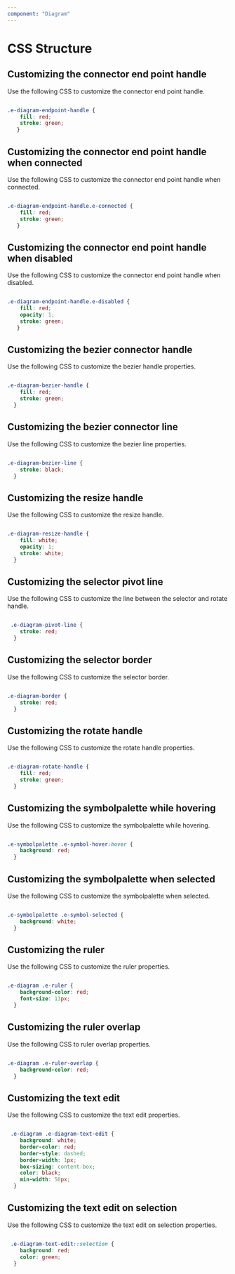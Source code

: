```yaml
---
component: "Diagram"
---
```


# CSS Structure

## Customizing the connector end point handle

Use the following CSS to customize the connector end point handle.

```scss

.e-diagram-endpoint-handle {
    fill: red;
    stroke: green;
   }

```

## Customizing the connector end point handle when connected

Use the following CSS to customize the connector end point handle when connected.

```scss

.e-diagram-endpoint-handle.e-connected {
    fill: red;
    stroke: green;
   }

```

## Customizing the connector end point handle when disabled

Use the following CSS to customize the connector end point handle when disabled.

```scss

.e-diagram-endpoint-handle.e-disabled {
    fill: red;
    opacity: 1;
    stroke: green;
   }

```

## Customizing the bezier connector handle

Use the following CSS to customize the bezier handle properties.

```scss

.e-diagram-bezier-handle {
    fill: red;
    stroke: green;
  }

```

## Customizing the bezier connector line

Use the following CSS to customize the bezier line properties.

```scss

.e-diagram-bezier-line {
    stroke: black;
  }

```

## Customizing the resize handle

Use the following CSS to customize the resize handle.

```scss

.e-diagram-resize-handle {
    fill: white;
    opacity: 1;
    stroke: white;
  }
```

## Customizing the selector pivot line

Use the following CSS to customize the line between the selector and rotate handle.

```scss

 .e-diagram-pivot-line {
    stroke: red;
  }

```

## Customizing the selector border

Use the following CSS to customize the selector border.

```scss

.e-diagram-border {
    stroke: red;
  }

```

## Customizing the rotate handle

Use the following CSS to customize the rotate handle properties.

```scss

.e-diagram-rotate-handle {
    fill: red;
    stroke: green;
  }

```

## Customizing the symbolpalette while hovering

Use the following CSS to customize the symbolpalette while hovering.

```scss

.e-symbolpalette .e-symbol-hover:hover {
    background: red;
  }

```

## Customizing the symbolpalette when selected

Use the following CSS to customize the symbolpalette when selected.

```scss

.e-symbolpalette .e-symbol-selected {
    background: white;
  }

```

## Customizing the ruler

Use the following CSS to customize the ruler properties.

```scss

.e-diagram .e-ruler {
    background-color: red;
    font-size: 13px;
  }

```

## Customizing the ruler overlap

Use the following CSS to ruler overlap properties.

```scss

.e-diagram .e-ruler-overlap {
    background-color: red;
  }

```

## Customizing the text edit

Use the following CSS to customize the text edit properties.

```scss

 .e-diagram .e-diagram-text-edit {
    background: white;
    border-color: red;
    border-style: dashed;
    border-width: 1px;
    box-sizing: content-box;
    color: black;
    min-width: 50px;
  }

```

## Customizing the text edit on selection

Use the following CSS to customize the text edit on selection properties.

```scss

 .e-diagram-text-edit::selection {
    background: red;
    color: green;
  }

```

